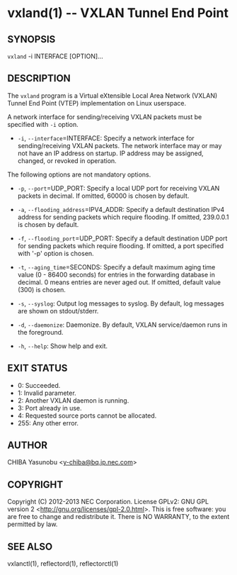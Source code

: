 vxland(1) -- VXLAN Tunnel End Point
===================================

## SYNOPSIS

`vxland` -i INTERFACE [OPTION]...

## DESCRIPTION

The `vxland` program is a Virtual eXtensible Local Area Network
(VXLAN) Tunnel End Point (VTEP) implementation on Linux userspace.

A network interface for sending/receiving VXLAN packets must be
specified with `-i` option.

  * `-i`, `--interface`=INTERFACE:
    Specify a network interface for sending/receiving VXLAN packets.
    The network interface may or may not have an IP address on startup.
    IP address may be assigned, changed, or revoked in operation.

The following options are not mandatory options.

  * `-p`, `--port`=UDP_PORT:
    Specify a local UDP port for receiving VXLAN packets in decimal.
    If omitted, 60000 is chosen by default.

  * `-a`, `--flooding_address`=IPV4_ADDR:
    Specify a default destination IPv4 address for sending packets
    which require flooding. If omitted, 239.0.0.1 is chosen by default.

  * `-f`, `--flooding_port`=UDP_PORT:
    Specify a default destination UDP port for sending packets which
    require flooding. If omitted, a port specified with '-p' option is
    chosen.

  * `-t`, `--aging_time`=SECONDS:
    Specify a default maximum aging time value (0 - 86400 seconds) for
    entries in the forwarding database in decimal. 0 means entries are
    never aged out. If omitted, default value (300) is chosen.

  * `-s`, `--syslog`:
    Output log messages to syslog. By default, log messages are shown on
    stdout/stderr.

  * `-d`, `--daemonize`:
    Daemonize. By default, VXLAN service/daemon runs in the foreground.

  * `-h`, `--help`:
    Show help and exit.

## EXIT STATUS

  * 0: Succeeded.
  * 1: Invalid parameter.
  * 2: Another VXLAN daemon is running.
  * 3: Port already in use.
  * 4: Requested source ports cannot be allocated.
  * 255: Any other error.

## AUTHOR

CHIBA Yasunobu &lt;y-chiba@bq.jp.nec.com&gt;

## COPYRIGHT

Copyright (C) 2012-2013 NEC Corporation. License GPLv2: GNU GPL version 2
&lt;http://gnu.org/licenses/gpl-2.0.html&gt;. This is free software: you are
free to change and redistribute it. There is NO WARRANTY, to the extent
permitted by law.

## SEE ALSO

vxlanctl(1), reflectord(1), reflectorctl(1)

